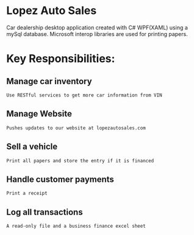 # Lopez Auto Sales
Car dealership desktop application created with C# WPF(XAML) using a mySql database. Microsoft interop libraries are used for printing papers.

# Key Responsibilities:

## Manage car inventory
	Use RESTful services to get more car information from VIN
## Manage Website
	Pushes updates to our website at lopezautosales.com
## Sell a vehicle
	Print all papers and store the entry if it is financed
## Handle customer payments
	Print a receipt
## Log all transactions
	A read-only file and a business finance excel sheet
